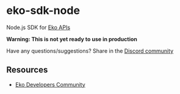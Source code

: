 # eko-sdk-node

Node.js SDK for [Eko APIs](https://developers.eko.in)

**Warning: This is not yet ready to use in production**

Have any questions/suggestions? Share in the [Discord community](http://dsc.gg/ekodevs)

## Resources

- [Eko Developers Community](http://dsc.gg/ekodevs)